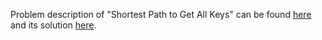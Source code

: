 Problem description of "Shortest Path to Get All Keys" can be found [here](https://leetcode.com/problems/shortest-path-to-get-all-keys/) and its solution [here](https://github.com/aurimas13/Solutions-To-Problems/blob/main/LeetCode/Python%20Solutions/Shortest%20Path%20to%20Get%20All%20Keys/shortest.py).